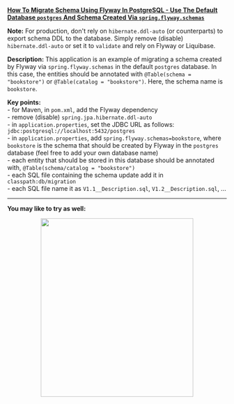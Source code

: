 **[How To Migrate Schema Using Flyway In PostgreSQL - Use The Default Database `postgres` And Schema Created Via `spring.flyway.schemas`](https://github.com/AnghelLeonard/Hibernate-SpringBoot/tree/master/HibernateSpringBootFlywayPostgreSqlSchema)**

**Note:** For production, don't rely on `hibernate.ddl-auto` (or counterparts) to export schema DDL to the database. Simply remove (disable) `hibernate.ddl-auto` or set it to `validate` and rely on Flyway or Liquibase.

**Description:** This application is an example of migrating a schema created by Flyway via `spring.flyway.schemas` in the default `postgres` database. In this case, the entities should be annotated with `@Table(schema = "bookstore")` or `@Table(catalog = "bookstore")`. Here, the schema name is `bookstore`.

**Key points:**\
     - for Maven, in `pom.xml`, add the Flyway dependency\
     - remove (disable) `spring.jpa.hibernate.ddl-auto`\
     - in `application.properties`, set the JDBC URL as follows: `jdbc:postgresql://localhost:5432/postgres`\
     - in `application.properties`, add `spring.flyway.schemas=bookstore`, where `bookstore` is the schema that should be created by Flyway in the `postgres` database (feel free to add your own database name)\
     - each entity that should be stored in this database should be annotated with, `@Table(schema/catalog = "bookstore")`\
     - each SQL file containing the schema update add it in `classpath:db/migration`\
     - each SQL file name it as `V1.1__Description.sql`, `V1.2__Description.sql`, ...

-------------------------------

**You may like to try as well:**
<a href="https://leanpub.com/java-persistence-performance-illustrated-guide"><p align="center"><img src="https://github.com/AnghelLeonard/Hibernate-SpringBoot/blob/master/Java%20Persistence%20Performance%20Illustrated%20Guide.jpg" height="410" width="350"/></p></a>
